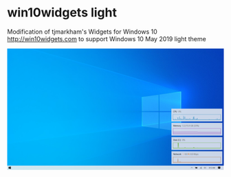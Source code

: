 # win10widgets light
Modification of tjmarkham's Widgets for Windows 10 http://win10widgets.com to support Windows 10 May 2019 light theme

![win10widgets light](https://raw.githubusercontent.com/JmpEsc/win10widgets/master/win10_light.png)
